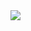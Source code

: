 <img src="https://github.com/bernardosmm/LuckGame/commit/5b61189ed63ada04cab995354641e98e0cf5d882">
